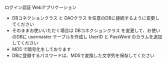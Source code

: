 ログイン認証 Webアプリケーション

* DBコネクションクラス と DAOクラス を任意のDBに接続するように変更してください
* そのままお使いいただく場合は DBコネクションクラス を変更して、お使いのDBに
 usermaster テーブルを作成し UserID と PassWord のカラムを追加してください
* MD5 で暗号化をしております
* DBに登録するパスワードは、MD5で変換した文字列を保存してください
